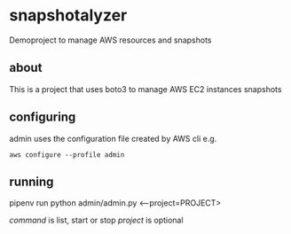 # snapshotalyzer
Demoproject to manage AWS resources and snapshots

## about
This is a project that uses boto3 to manage AWS EC2 instances snapshots

## configuring
admin uses the configuration file created by AWS cli e.g.
   
    aws configure --profile admin

## running
pipenv run python admin/admin.py <command> <--project=PROJECT>

*command* is list, start or stop
*project* is optional
